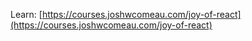 Learn: 
[https://courses.joshwcomeau.com/joy-of-react](https://courses.joshwcomeau.com/joy-of-react)